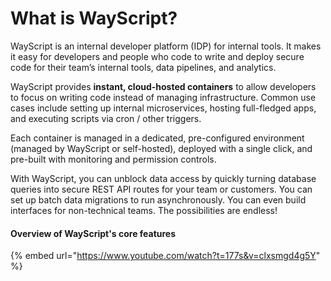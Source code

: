 # What is WayScript?

WayScript is an internal developer platform (IDP) for internal tools. It makes it easy for developers and people who code to write and deploy secure code for their team’s internal tools, data pipelines, and analytics.&#x20;

WayScript provides **instant, cloud-hosted containers** to allow developers to focus on writing code instead of managing infrastructure. Common use cases include setting up internal microservices, hosting full-fledged apps, and executing scripts via cron / other triggers.‌

Each container is managed in a dedicated, pre-configured environment (managed by WayScript or self-hosted), deployed with a single click, and pre-built with monitoring and permission controls.&#x20;

With WayScript, you can unblock data access by quickly turning database queries into secure REST API routes for your team or customers. You can set up batch data migrations to run asynchronously. You can even build interfaces for non-technical teams. The possibilities are endless!

#### Overview of WayScript's core features

{% embed url="https://www.youtube.com/watch?t=177s&v=clxsmgd4g5Y" %}

